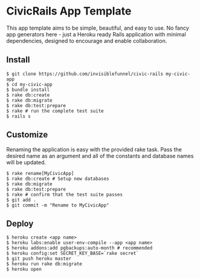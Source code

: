 # CivicRails App Template

This app template aims to be simple, beautiful, and easy to use. No fancy app generators here - just a Heroku ready Rails application with minimal dependencies, designed to encourage and enable collaboration.

## Install

```console
$ git clone https://github.com/invisiblefunnel/civic-rails my-civic-app
$ cd my-civic-app
$ bundle install
$ rake db:create
$ rake db:migrate
$ rake db:test:prepare
$ rake # run the complete test suite
$ rails s
```

## Customize

Renaming the application is easy with the provided rake task. Pass the desired name as an argument and all of the constants and database names will be updated.

```console
$ rake rename[MyCivicApp]
$ rake db:create # Setup new databases
$ rake db:migrate
$ rake db:test:prepare
$ rake # confirm that the test suite passes
$ git add .
$ git commit -m "Rename to MyCivicApp"
```

## Deploy

```console
$ heroku create <app name>
$ heroku labs:enable user-env-compile --app <app name>
$ heroku addons:add pgbackups:auto-month # recommended
$ heroku config:set SECRET_KEY_BASE=`rake secret`
$ git push heroku master
$ heroku run rake db:migrate
$ heroku open
```
